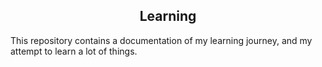<h2 align="center">Learning</h2>
This repository contains a documentation of my learning journey, and my attempt to learn a lot of things.
